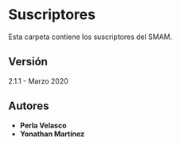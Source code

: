 # Suscriptores

Esta carpeta contiene los suscriptores del SMAM.

## Versión

2.1.1 - Marzo 2020

## Autores

* **Perla Velasco**
* **Yonathan Martínez**